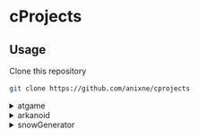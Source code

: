 # cProjects

## Usage
Clone this repository
```bash
git clone https://github.com/anixne/cprojects
```

<details>
<summary>atgame</summary>
  
### Windows
```
bin\atgame.exe
```
### Linux
to run the executable file you will need wine.
```bash
wine bin/atgame.exe
```


### Gameplay
E - exit <br>
W - up <br>
S - down <br>
A - left <br>
D - right. <br>

Enjoy.



![image](./assets/gameplay.png)

### Conclusion
If you have problems or ideas create a new issue.
  </details>
<details>
<summary> arkanoid</summary>
  
### Windows
```
bin\arkanoid.exe
```
### Linux
to run the executable file you will need wine.
```bash
wine bin/arkanoid.exe
```
  
  
 ### Gameplay
Esc - exit <br>
W - start <br>
A - left <br>
D - right. <br>
  
Enjoy.



![image](./assets/arkanoidgp.png)
  </details>
<details>
  <summary>snowGenerator</summary>
  
### simple snow generator on console:)
```
### Windows
```
bin\genesnow.exe
```
### Linux
to run the executable file you will need wine.
```bash
wine bin/genesnow.exe
```

![image](./assets/snow.png)
  
</details>  
